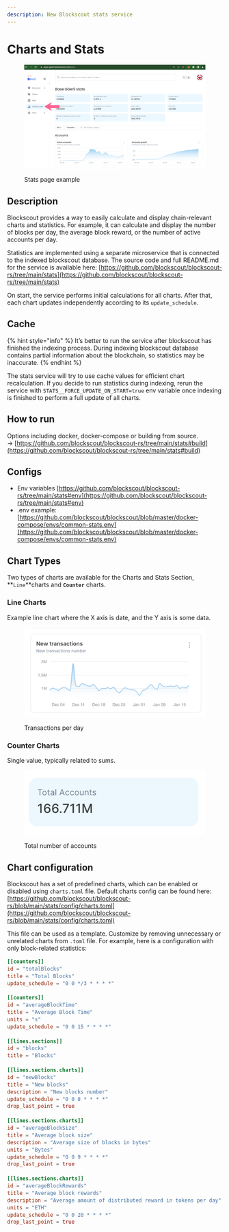 ```yaml
---
description: New Blockscout stats service
---
```


# Charts and Stats

<figure><img src="../../.gitbook/assets/stats (1).png" alt=""><figcaption><p>Stats page example</p></figcaption></figure>

## Description

Blockscout provides a way to easily calculate and display chain-relevant charts and statistics. For example, it can calculate and display the number of blocks per day, the average block reward, or the number of active accounts per day.

Statistics are implemented using a separate microservice that is connected to the indexed blockscout database. The source code and full README.md for the service is available here: [https://github.com/blockscout/blockscout-rs/tree/main/stats](https://github.com/blockscout/blockscout-rs/tree/main/stats)

On start, the service performs initial calculations for all charts. After that, each chart  updates independently according to its `update_schedule`.

## Cache

{% hint style="info" %}
It’s better to run the service after blockscout has finished the indexing process. During indexing blockscout database contains partial information about the blockchain, so statistics may be inaccurate.
{% endhint %}

The stats service will try to use cache values for efficient chart recalculation. If you decide to run statistics during indexing, rerun the service with `STATS__FORCE_UPDATE_ON_START=true` env variable once indexing is finished to perform a full update of all charts.

## How to run

Options including docker, docker-compose or building from source.  \
\-> [https://github.com/blockscout/blockscout-rs/tree/main/stats#build](https://github.com/blockscout/blockscout-rs/tree/main/stats#build)

## Configs

* Env variables [https://github.com/blockscout/blockscout-rs/tree/main/stats#env](https://github.com/blockscout/blockscout-rs/tree/main/stats#env)
* .env example: [https://github.com/blockscout/blockscout/blob/master/docker-compose/envs/common-stats.env](https://github.com/blockscout/blockscout/blob/master/docker-compose/envs/common-stats.env)

## Chart Types

Two types of charts are available for the Charts and Stats Section, **`Line`**charts and **`Counter`** charts.

### Line Charts

Example line chart where the X axis is date, and the Y axis is some data.

<figure><img src="../../.gitbook/assets/Untitled (2).png" alt=""><figcaption><p>Transactions per day</p></figcaption></figure>

### Counter Charts

Single value, typically related to sums.

<figure><img src="../../.gitbook/assets/Untitled (3).png" alt=""><figcaption><p>Total number of accounts</p></figcaption></figure>

## Chart configuration

Blockscout has a set of predefined charts, which can be enabled or disabled using `charts.toml` file. Default charts config can be found here: [https://github.com/blockscout/blockscout-rs/blob/main/stats/config/charts.toml](https://github.com/blockscout/blockscout-rs/blob/main/stats/config/charts.toml)

This file can be used as a template. Customize by removing unnecessary or unrelated charts from `.toml` file. For example, here is a configuration with only block-related statistics:

```toml
[[counters]]
id = "totalBlocks"
title = "Total Blocks"
update_schedule = "0 0 */3 * * * *"

[[counters]]
id = "averageBlockTime"
title = "Average Block Time"
units = "s"
update_schedule = "0 0 15 * * * *"

[[lines.sections]]
id = "blocks"
title = "Blocks"

[[lines.sections.charts]]
id = "newBlocks"
title = "New blocks"
description = "New blocks number"
update_schedule = "0 0 8 * * * *"
drop_last_point = true

[[lines.sections.charts]]
id = "averageBlockSize"
title = "Average block size"
description = "Average size of blocks in bytes"
units = "Bytes"
update_schedule = "0 0 9 * * * *"
drop_last_point = true

[[lines.sections.charts]]
id = "averageBlockRewards"
title = "Average block rewards"
description = "Average amount of distributed reward in tokens per day"
units = "ETH"
update_schedule = "0 0 20 * * * *"
drop_last_point = true
```
